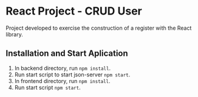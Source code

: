 # React Project - CRUD User
Project developed to exercise the construction of a register with the React library.

## Installation and Start Aplication
1. In backend directory, run `npm install`.
2. Run start script to start json-server `npm start`.
3. In frontend directory, run `npm install`.
4. Run start script `npm start`.
